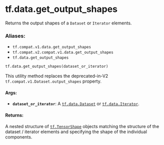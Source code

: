 <div itemscope itemtype="http://developers.google.com/ReferenceObject">
<meta itemprop="name" content="tf.data.get_output_shapes" />
<meta itemprop="path" content="Stable" />
</div>

# tf.data.get_output_shapes

Returns the output shapes of a `Dataset` or `Iterator` elements.

### Aliases:

* `tf.compat.v1.data.get_output_shapes`
* `tf.compat.v2.compat.v1.data.get_output_shapes`
* `tf.data.get_output_shapes`

``` python
tf.data.get_output_shapes(dataset_or_iterator)
```

<!-- Placeholder for "Used in" -->

This utility method replaces the deprecated-in-V2
`tf.compat.v1.Dataset.output_shapes` property.

#### Args:


* <b>`dataset_or_iterator`</b>: A <a href="../../tf/data/Dataset.md"><code>tf.data.Dataset</code></a> or <a href="../../tf/data/Iterator.md"><code>tf.data.Iterator</code></a>.


#### Returns:

A nested structure of <a href="../../tf/TensorShape.md"><code>tf.TensorShape</code></a> objects matching the structure of
the dataset / iterator elements and specifying the shape of the individual
components.
